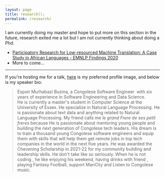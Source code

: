 ```yaml
---
layout: page
title: research();
permalink: /research/
---
```


I am currently doing my master and hope to put more on this section in the future, research exited me a lot but I am not currently thinking about doing a Phd.

- [Participatory Research for Low-resourced Machine Translation: A Case Study in African Languages - EMNLP Findings 2020](https://arxiv.org/abs/2010.02353)
- More to come...

---------

If you're hosting me for a talk, [here](/assets/images/me-offical-speaker.jpg) is my preferred profile image, and below is my speaker bio:


> Espoir Murhabazi Buzina, a Congolese Software Engineer  with six years of experience in Software Engineering and Data Science.  
>He is currently a master's student in Computer Science at the University of Essex. He specialize in Natural Language Processing. He is passionate about text data and anything related to Natural Language Processing.
> My friend calls me *le grand Frere de ses petit freres* because He is passionate about mentoring young people and building the next generation of Congolese tech leaders. His dream is to train a thousand young Congolese software engineers and equip them with skills that will help them get remote jobs in top tech companies in the world in the next five years. He was awarded the Chevening Scholarship in 2021-22 for my community building and leadership skills.
> He don't take like so seriously. When he is not coding , he like enjoying his weekend, having drinks with friend , playing Fantasy Football, support ManCity and Listen to Congolese music.
